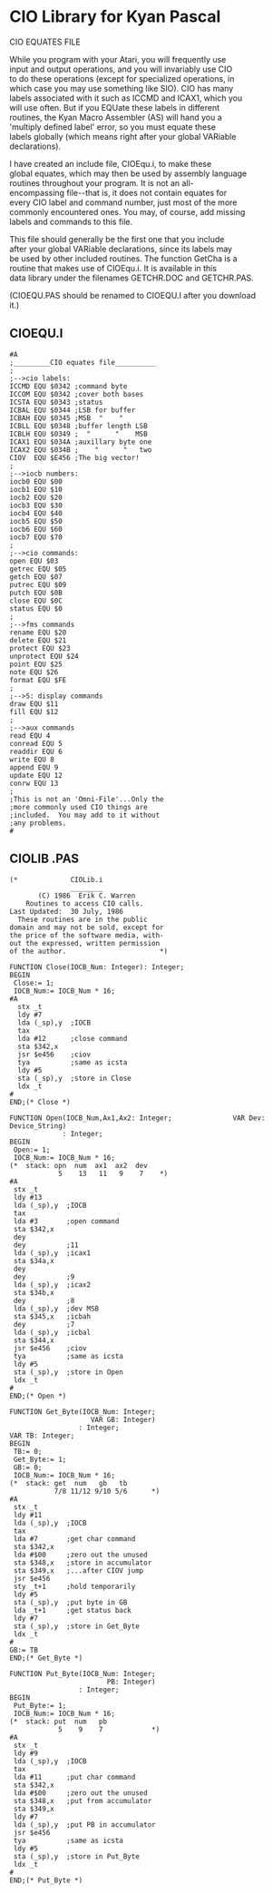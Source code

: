# CIO Library for Kyan Pascal  
  
CIO EQUATES FILE  
  
While you program with your Atari, you will frequently use  
input and output operations, and you will invariably use CIO  
to do these operations (except for specialized operations, in  
which case you may use something like SIO).  CIO has many  
labels associated with it such as ICCMD and ICAX1, which you  
will use often.  But if you EQUate these labels in different  
routines, the Kyan Macro Assembler (AS) will hand you a  
'multiply defined label' error, so you must equate these  
labels globally (which means right after your global VARiable  
declarations).  
  
I have created an include file, CIOEqu.i, to make these  
global equates, which may then be used by assembly language  
routines throughout your program.  It is not an all-  
encompassing file--that is, it does not contain equates for  
every CIO label and command number, just most of the more  
commonly encountered ones.  You may, of course, add missing  
labels and commands to this file.  
  
This file should generally be the first one that you include  
after your global VARiable declarations, since its labels may  
be used by other included routines.  The function GetCha is a  
routine that makes use of CIOEqu.i.  It is available in this  
data library under the filenames GETCHR.DOC and GETCHR.PAS.  
  
(CIOEQU.PAS should be renamed to CIOEQU.I after you download  
it.)  
  
  
## CIOEQU.I  
  
```
#A
;_________CIO equates file__________
;
;-->cio labels:
ICCMD EQU $0342 ;command byte
ICCOM EQU $0342 ;cover both bases
ICSTA EQU $0343 ;status
ICBAL EQU $0344 ;LSB for buffer
ICBAH EQU $0345 ;MSB  "    "
ICBLL EQU $0348 ;buffer length LSB
ICBLH EQU $0349 ;  "      "    MSB
ICAX1 EQU $034A ;auxillary byte one
ICAX2 EQU $034B ;    "      "   two
CIOV  EQU $E456 ;The big vector!
;
;-->iocb numbers: 
iocb0 EQU $00
iocb1 EQU $10
iocb2 EQU $20
iocb3 EQU $30
iocb4 EQU $40
iocb5 EQU $50
iocb6 EQU $60
iocb7 EQU $70
;
;-->cio commands:
open EQU $03
getrec EQU $05
getch EQU $07
putrec EQU $09
putch EQU $0B
close EQU $0C
status EQU $0
;
;-->fms commands
rename EQU $20
delete EQU $21
protect EQU $23
unprotect EQU $24
point EQU $25
note EQU $26
format EQU $FE
;
;-->S: display commands
draw EQU $11
fill EQU $12
;
;-->aux commands
read EQU 4
conread EQU 5
readdir EQU 6
write EQU 8
append EQU 9
update EQU 12
conrw EQU 13
;
;This is not an 'Omni-File'...Only the
;more commonly used CIO things are
;included.  You may add to it without
;any problems.
#
```
  
## CIOLIB .PAS  
  
```
(*             CIOLib.i
               ________
       (C) 1986  Erik C. Warren
    Routines to access CIO calls.
Last Updated:  30 July, 1986
  These routines are in the public
domain and may not be sold, except for
the price of the software media, with-
out the expressed, written permission
of the author.                       *)

FUNCTION Close(IOCB_Num: Integer): Integer;
BEGIN
 Close:= 1;
 IOCB_Num:= IOCB_Num * 16;
#A
  stx _t
  ldy #7
  lda (_sp),y  ;IOCB
  tax
  lda #12      ;close command
  sta $342,x
  jsr $e456    ;ciov
  tya          ;same as icsta
  ldy #5
  sta (_sp),y  ;store in Close
  ldx _t
#
END;(* Close *)

FUNCTION Open(IOCB_Num,Ax1,Ax2: Integer;               VAR Dev: Device_String)
             : Integer;
BEGIN
 Open:= 1;
 IOCB_Num:= IOCB_Num * 16;
(*  stack: opn  num  ax1  ax2  dev  
            5    13   11   9    7    *)
#A
 stx _t
 ldy #13
 lda (_sp),y  ;IOCB
 tax
 lda #3       ;open command
 sta $342,x
 dey 
 dey          ;11
 lda (_sp),y  ;icax1
 sta $34a,x
 dey
 dey          ;9
 lda (_sp),y  ;icax2
 sta $34b,x
 dey          ;8
 lda (_sp),y  ;dev MSB
 sta $345,x   ;icbah
 dey          ;7
 lda (_sp),y  ;icbal
 sta $344,x
 jsr $e456    ;ciov
 tya          ;same as icsta
 ldy #5
 sta (_sp),y  ;store in Open
 ldx _t
#
END;(* Open *)

FUNCTION Get_Byte(IOCB_Num: Integer;
                    VAR GB: Integer)
                 : Integer;
VAR TB: Integer;
BEGIN
 TB:= 0;
 Get_Byte:= 1;
 GB:= 0;
 IOCB_Num:= IOCB_Num * 16;
(*  stack: get  num   gb   tb
           7/8 11/12 9/10 5/6      *)
#A
 stx _t
 ldy #11
 lda (_sp),y  ;IOCB
 tax
 lda #7       ;get char command
 sta $342,x
 lda #$00     ;zero out the unused
 sta $348,x   ;store in accumulator
 sta $349,x   ;...after CIOV jump
 jsr $e456
 sty _t+1     ;hold temporarily
 ldy #5
 sta (_sp),y  ;put byte in GB
 lda _t+1     ;get status back
 ldy #7
 sta (_sp),y  ;store in Get_Byte
 ldx _t
#
GB:= TB
END;(* Get_Byte *)

FUNCTION Put_Byte(IOCB_Num: Integer;
                        PB: Integer)
                 : Integer;
BEGIN
 Put_Byte:= 1;
 IOCB_Num:= IOCB_Num * 16;
(*  stack: put  num   pb
            5    9    7            *)
#A
 stx _t
 ldy #9
 lda (_sp),y  ;IOCB
 tax
 lda #11      ;put char command
 sta $342,x
 lda #$00     ;zero out the unused
 sta $348,x   ;put from accumulator
 sta $349,x
 ldy #7
 lda (_sp),y  ;put PB in accumulator
 jsr $e456
 tya          ;same as icsta
 ldy #5
 sta (_sp),y  ;store in Put_Byte
 ldx _t
#
END;(* Put_Byte *)
```
  
